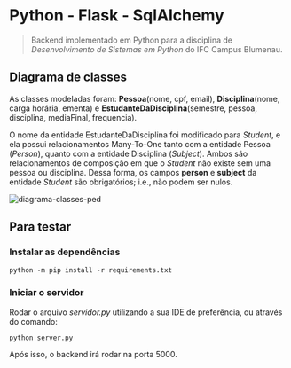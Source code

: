 # Python - Flask - SqlAlchemy

> Backend implementado em Python para a disciplina de _Desenvolvimento de Sistemas em Python_ do IFC Campus Blumenau.

## Diagrama de classes
As classes modeladas foram: **Pessoa**(nome, cpf, email), **Disciplina**(nome, carga horária, ementa) e **EstudanteDaDisciplina**(semestre, pessoa, disciplina, mediaFinal, frequencia).

O nome da entidade EstudanteDaDisciplina foi modificado para _Student_, e ela possui relacionamentos Many-To-One tanto com a entidade Pessoa (_Person_), quanto com a entidade Disciplina (_Subject_). Ambos são relacionamentos de composição em que o _Student_ não existe sem uma pessoa ou disciplina. Dessa forma, os campos **person** e **subject** da entidade *Student* são obrigatórios; i.e., não podem ser nulos.

![diagrama-classes-ped](https://user-images.githubusercontent.com/50798315/147425974-51eeab06-8b44-42a0-8023-b2edf22572d9.png)

## Para testar

### Instalar as dependências
```python -m pip install -r requirements.txt```

### Iniciar o servidor
Rodar o arquivo _servidor.py_ utilizando a sua IDE de preferência, ou através do comando:

```python server.py```

Após isso, o backend irá rodar na porta 5000.
